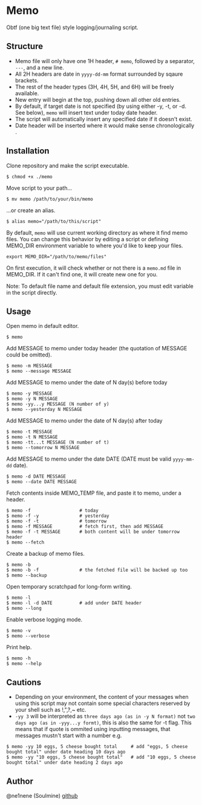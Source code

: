 # Memo
Obtf (one big text file) style logging/journaling script.

## Structure
- Memo file will only have one 1H header, `# memo`, followed by a separator, `---`, and a new line. 
- All 2H headers are date in `yyyy-dd-mm` format surrounded by sqaure brackets.
- The rest of the header types (3H, 4H, 5H, and 6H) will be freely available.
- New entry will begin at the top, pushing down all other old entries.
- By default, if target date is not specified (by using either -y, -t, or -d. See below), `memo` will insert text under today date header.
- The script will automatically insert any specified date if it doesn't exist.
- Date header will be inserted where it would make sense chronologically .

## Installation
Clone repository and make the script executable.
```shell
$ chmod +x ./memo
```
Move script to your path...
```shell
$ mv memo /path/to/your/bin/memo
```
...or create an alias.
```shell
$ alias memo="/path/to/this/script"
```

By default, `memo` will use current working directory as where it find memo files. You can change this behavior by editing a script or defining MEMO_DIR environment variable to where you'd like to keep your files.

```shell
export MEMO_DIR="/path/to/memo/files"
```

On first execution, it will check whether or not there is a `memo.md` file in MEMO_DIR. If it can't find one, it will create new one for you.

Note: To default file name and default file extension, you must edit variable in the script directly.

## Usage
Open memo in default editor.
```shell
$ memo
```

Add MESSAGE to memo under today header (the quotation of MESSAGE could be omitted).
```shell
$ memo -m MESSAGE
$ memo --message MESSAGE
```

Add MESSAGE to memo under the date of N day(s) before today
```shell
$ memo -y MESSAGE
$ memo -y N MESSAGE
$ memo -yy...y MESSAGE (N number of y)
$ memo --yesterday N MESSAGE
```

Add MESSAGE to memo under the date of N day(s) after today
```shell
$ memo -t MESSAGE
$ memo -t N MESSAGE
$ memo -tt...t MESSAGE (N number of t)
$ memo --tomorrow N MESSAGE
```

Add MESSAGE to memo under the date DATE (DATE must be valid `yyyy-mm-dd` date).
```shell
$ memo -d DATE MESSAGE
$ memo --date DATE MESSAGE
```

Fetch contents inside MEMO_TEMP file, and paste it to memo, under a header.
```shell
$ memo -f                  # today
$ memo -f -y               # yesterday
$ memo -f -t               # tomorrow
$ memo -f MESSAGE          # fetch first, then add MESSAGE
$ memo -f -t MESSAGE       # both content will be under tomorrow header
$ memo --fetch
```

Create a backup of memo files.
```shell
$ memo -b
$ memo -b -f               # the fetched file will be backed up too
$ memo --backup
```

Open temporary scratchpad for long-form writing.
```shell
$ memo -l
$ memo -l -d DATE          # add under DATE header
$ memo --long
```

Enable verbose logging mode.
```shell
$ memo -v
$ memo --verbose
```

Print help.
```shell
$ memo -h
$ memo --help
```

## Cautions
- Depending on your environment, the content of your messages when using this script may not contain some special characters reserved by your shell such as !,",?,~ etc.
 - `-yy 3` will be interpreted as `three days ago (as in -y N format)` not `two days ago (as in -yyy...y formt)`, this is also the same for -t flag. This means that if quote is ommited using inputting messages, that messages mustn't start with a number e.g.
```shell
$ memo -yy 10 eggs, 5 cheese bought total     # add "eggs, 5 cheese bought total" under date heading 10 days ago
$ memo -yy "10 eggs, 5 cheese bought total"   # add "10 eggs, 5 cheese bought total" under date heading 2 days ago
```

## Author
@ne1nene (Soulmine) [github](https://github.com/ne1nene1/)



